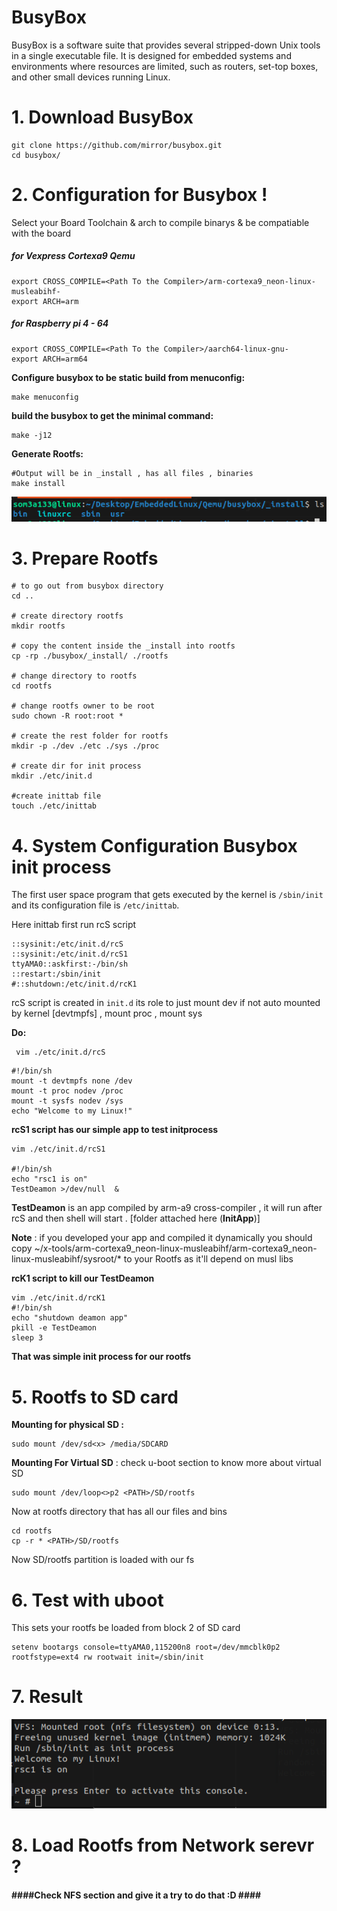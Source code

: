 # BusyBox

BusyBox is a software suite that provides several stripped-down Unix tools in a single executable file. It is designed for embedded systems and environments where resources are limited, such as routers, set-top boxes, and other small devices running Linux.

# 1. Download  BusyBox

```
git clone https://github.com/mirror/busybox.git
cd busybox/

```

# 2. Configuration for Busybox !

Select your Board Toolchain & arch to compile binarys & be compatiable with the board

##### for Vexpress Cortexa9  Qemu

```
export CROSS_COMPILE=<Path To the Compiler>/arm-cortexa9_neon-linux-musleabihf-
export ARCH=arm
```

##### for Raspberry pi 4 - 64

```
export CROSS_COMPILE=<Path To the Compiler>/aarch64-linux-gnu-
export ARCH=arm64
```

**Configure busybox to be static build from menuconfig:**

```
make menuconfig
```

**build the busybox to get the minimal command:**

```
make -j12
```

**Generate Rootfs:**

```
#Output will be in _install , has all files , binaries
make install
```

![1712640530582](image/README/1712640530582.png)

# 3. Prepare Rootfs

```
# to go out from busybox directory
cd ..

# create directory rootfs
mkdir rootfs

# copy the content inside the _install into rootfs
cp -rp ./busybox/_install/ ./rootfs

# change directory to rootfs
cd rootfs

# change rootfs owner to be root
sudo chown -R root:root *

# create the rest folder for rootfs
mkdir -p ./dev ./etc ./sys ./proc

# create dir for init process
mkdir ./etc/init.d

#create inittab file
touch ./etc/inittab
```

# 4. System Configuration Busybox init process

The first user space program that gets executed by the kernel is `/sbin/init` and its configuration
file is `/etc/inittab`.

Here inittab first run rcS script

```
::sysinit:/etc/init.d/rcS
::sysinit:/etc/init.d/rcS1
ttyAMA0::askfirst:-/bin/sh
::restart:/sbin/init
#::shutdown:/etc/init.d/rcK1
```

rcS script is created in `init.d` its role to  just mount dev  if not auto mounted by kernel [devtmpfs] , mount proc , mount sys

**Do:**

```
 vim ./etc/init.d/rcS
```

```
#!/bin/sh
mount -t devtmpfs none /dev
mount -t proc nodev /proc
mount -t sysfs nodev /sys
echo "Welcome to my Linux!"
```

**rcS1 script has our simple app to test initprocess**

```
vim ./etc/init.d/rcS1

#!/bin/sh
echo "rsc1 is on"
TestDeamon >/dev/null  &
```

**TestDeamon** is an app compiled by arm-a9 cross-compiler , it will run after rcS and then shell will start . [folder attached here (**InitApp**)]

**Note** : if  you developed your app and compiled it dynamically you should copy ~/x-tools/arm-cortexa9_neon-linux-musleabihf/arm-cortexa9_neon-linux-musleabihf/sysroot/*  to your Rootfs as it'll depend on musl libs

**rcK1 script to kill our TestDeamon**

```
vim ./etc/init.d/rcK1
#!/bin/sh
echo "shutdown deamon app"
pkill -e TestDeamon
sleep 3
```

**That was simple init process for our rootfs**

# 5. Rootfs to SD card

**Mounting for physical SD :**

```
sudo mount /dev/sd<x> /media/SDCARD
```

**Mounting For Virtual SD** :  check u-boot section to know more about virtual SD

```
sudo mount /dev/loop<>p2 <PATH>/SD/rootfs  
```

Now at rootfs directory that has all our files and bins

```
cd rootfs
cp -r * <PATH>/SD/rootfs
```

Now SD/rootfs partition is loaded with our fs

# 6. Test with uboot

This sets your rootfs  be loaded from block 2 of SD card

```
setenv bootargs console=ttyAMA0,115200n8 root=/dev/mmcblk0p2 rootfstype=ext4 rw rootwait init=/sbin/init
```

# 7. Result

![1712645738233](image/README/1712645738233.png)

# 8. Load Rootfs from Network serevr ?

#### **####Check NFS section and give it a try to do that :D ####**
